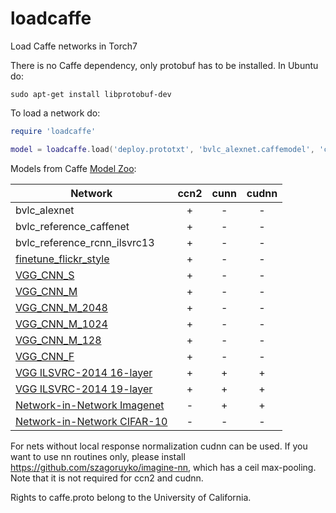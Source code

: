 loadcaffe
=========

Load Caffe networks in Torch7

There is no Caffe dependency, only protobuf has to be installed. In Ubuntu do:

```
sudo apt-get install libprotobuf-dev
```

To load a network do:

```lua
require 'loadcaffe'

model = loadcaffe.load('deploy.prototxt', 'bvlc_alexnet.caffemodel', 'ccn2')
```

Models from Caffe [Model Zoo](https://github.com/BVLC/caffe/wiki/Model-Zoo):

| Network  | ccn2 | cunn | cudnn |
| ------------- | :-------------: | :-------: | :---: |
| bvlc_alexnet | + | - | - |
| bvlc_reference_caffenet | + | - | - |
| bvlc_reference_rcnn_ilsvrc13 | + | - | - |
| [finetune_flickr_style](https://gist.github.com/sergeyk/034c6ac3865563b69e60) | + | - | - |
| [VGG_CNN_S](https://gist.github.com/ksimonyan/fd8800eeb36e276cd6f9)  | +  | - | - |
| [VGG_CNN_M](https://gist.github.com/ksimonyan/f194575702fae63b2829)  | +  | - | - |
| [VGG_CNN_M_2048](https://gist.github.com/ksimonyan/78047f3591446d1d7b91)  | +  | - | - |
| [VGG_CNN_M_1024](https://gist.github.com/ksimonyan/f0f3d010e6d5f0100274)  | +  | - | - |
| [VGG_CNN_M_128](https://gist.github.com/ksimonyan/976847408258292576a1)  | +  | - | - |
| [VGG_CNN_F](https://gist.github.com/ksimonyan/a32c9063ec8e1118221a)  | +  | - | - |
| [VGG ILSVRC-2014 16-layer](https://gist.github.com/ksimonyan/211839e770f7b538e2d8) | + | + | + |
| [VGG ILSVRC-2014 19-layer](https://gist.github.com/ksimonyan/3785162f95cd2d5fee77) | + | + | + |
| [Network-in-Network Imagenet](https://gist.github.com/mavenlin/d802a5849de39225bcc6) | - | + | + |
| [Network-in-Network CIFAR-10](https://gist.github.com/mavenlin/e56253735ef32c3c296d) | - | - | - |

For nets without local response normalization cudnn can be used. If you want to use nn routines only, please install https://github.com/szagoruyko/imagine-nn, which has a ceil max-pooling. Note that it is not required for ccn2 and cudnn.

Rights to caffe.proto belong to the University of California.
